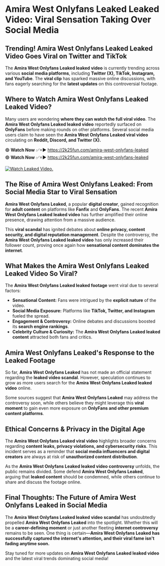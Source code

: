 # Amira West Onlyfans Leaked Leaked Video: Viral Sensation Taking Over Social Media

## **Trending! Amira West Onlyfans Leaked Leaked Video Goes Viral on Twitter and TikTok**
The **Amira West Onlyfans Leaked leaked video** is currently trending across various **social media platforms**, including **Twitter (X), TikTok, Instagram, and YouTube**. The **viral clip** has sparked massive online discussions, with fans eagerly searching for the **latest updates** on this controversial footage.

## **Where to Watch Amira West Onlyfans Leaked Leaked Video?**
Many users are wondering **where they can watch the full viral video**. The **Amira West Onlyfans Leaked leaked video** reportedly surfaced on **OnlyFans** before making rounds on other platforms. Several social media users claim to have seen the **Amira West Onlyfans Leaked viral video** circulating on **Reddit, Discord, and Twitter (X).**

🟢 **Watch Now** ✅=► https://2k25fun.com/amira-west-onlyfans-leaked  
🟢 **Watch Now** ✅=► https://2k25fun.com/amira-west-onlyfans-leaked  

[![Watch Leaked Video.](https://miro.medium.com/v2/resize:fit:828/format:webp/1*cilzJN44JGOrTw9NJCrNHA.gif "Watch Leaked Video")](https://2k25fun.com/amira-west-onlyfans-leaked)

## **The Rise of Amira West Onlyfans Leaked: From Social Media Star to Viral Sensation**
**Amira West Onlyfans Leaked**, a popular **digital creator**, gained recognition for **adult content** on platforms like **Fanfix** and **OnlyFans**. The recent **Amira West Onlyfans Leaked leaked video** has further amplified their online presence, drawing attention from a massive audience.

This **viral scandal** has ignited debates about **online privacy, content security, and digital reputation management**. Despite the controversy, the **Amira West Onlyfans Leaked leaked video** has only increased their follower count, proving once again how **sensational content dominates the internet**.

## **What Makes the Amira West Onlyfans Leaked Leaked Video So Viral?**
The **Amira West Onlyfans Leaked leaked footage** went viral due to several factors:
- **Sensational Content:** Fans were intrigued by the **explicit nature** of the video.
- **Social Media Exposure:** Platforms like **TikTok, Twitter, and Instagram** fueled the spread.
- **Engagement & Controversy:** Online debates and discussions boosted its **search engine rankings**.
- **Celebrity Culture & Curiosity:** The **Amira West Onlyfans Leaked leaked content** attracted both fans and critics.

## **Amira West Onlyfans Leaked's Response to the Leaked Footage**
So far, **Amira West Onlyfans Leaked** has not made an official statement regarding the **leaked video scandal**. However, speculation continues to grow as more users search for the **Amira West Onlyfans Leaked leaked video** online.

Some sources suggest that **Amira West Onlyfans Leaked** may address the controversy soon, while others believe they might leverage this **viral moment** to gain even more exposure on **OnlyFans and other premium content platforms**.

## **Ethical Concerns & Privacy in the Digital Age**
The **Amira West Onlyfans Leaked viral video** highlights broader concerns regarding **content leaks, privacy violations, and cybersecurity risks**. This incident serves as a reminder that **social media influencers and digital creators** are always at risk of **unauthorized content distribution**.

As the **Amira West Onlyfans Leaked leaked video controversy** unfolds, the public remains divided. Some defend **Amira West Onlyfans Leaked**, arguing that **leaked content** should be condemned, while others continue to share and discuss the footage online.

## **Final Thoughts: The Future of Amira West Onlyfans Leaked in Social Media**
The **Amira West Onlyfans Leaked leaked video scandal** has undoubtedly propelled **Amira West Onlyfans Leaked** into the spotlight. Whether this will be a **career-defining moment** or just another fleeting **internet controversy** remains to be seen. One thing is certain—**Amira West Onlyfans Leaked has successfully captured the internet's attention, and their viral fame isn't fading anytime soon.**

Stay tuned for more updates on **Amira West Onlyfans Leaked leaked video** and the latest viral trends dominating social media!